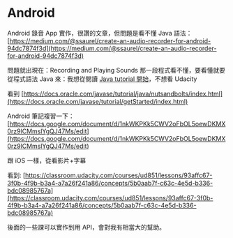 # Android

Android 錄音 App 實作，很讚的文章，但問題是看不懂 Java 語法：[https://medium.com/@ssaurel/create-an-audio-recorder-for-android-94dc7874f3d](https://medium.com/@ssaurel/create-an-audio-recorder-for-android-94dc7874f3d)

問題就出現在：Recording and Playing Sounds 那一段程式看不懂，要看懂就要從程式語法 Java 來：我想從閱讀 [Java tutorial 開始](https://docs.oracle.com/javase/tutorial/getStarted/intro/definition.html)，不想看 Udacity

看到  [https://docs.oracle.com/javase/tutorial/java/nutsandbolts/index.html](https://docs.oracle.com/javase/tutorial/getStarted/index.html)

Android 筆記複習一下：[https://docs.google.com/document/d/1nkWKPKk5CWV2oFbOL5oewDKMX0rz9lCMmslYgQJ47Ms/edit](https://docs.google.com/document/d/1nkWKPKk5CWV2oFbOL5oewDKMX0rz9lCMmslYgQJ47Ms/edit)



跟 iOS 一樣，從看影片+字幕

看到: [https://classroom.udacity.com/courses/ud851/lessons/93affc67-3f0b-4f9b-b3a4-a7a26f241a86/concepts/5b0aab7f-c63c-4e5d-b336-bdc08985767a](https://classroom.udacity.com/courses/ud851/lessons/93affc67-3f0b-4f9b-b3a4-a7a26f241a86/concepts/5b0aab7f-c63c-4e5d-b336-bdc08985767a)

後面的一些課可以實作到用 API，會對我有相當大的幫助。

